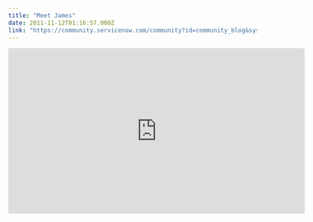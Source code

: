 ```yaml
---
title: "Meet James"
date: 2011-11-12T01:16:57.000Z
link: "https://community.servicenow.com/community?id=community_blog&sys_id=e6ecae65dbd0dbc01dcaf3231f96196b"
---
```

<p><center><embed width="600" height="335" src="http://www.youtube.com/embed/xCh3CeuNz3k" frameborder="0" allowfullscreen=""></embed></center></p>